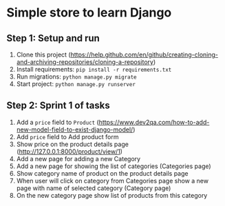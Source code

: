 # Simple store to learn Django

## Step 1: Setup and run

1. Clone this project (https://help.github.com/en/github/creating-cloning-and-archiving-repositories/cloning-a-repository)
2. Install requirements: ``pip install -r requirements.txt``
3. Run migrations: ``python manage.py migrate``
4. Start project: ``python manage.py runserver``

## Step 2: Sprint 1 of tasks

1. Add a ``price`` field to ``Product`` (https://www.dev2qa.com/how-to-add-new-model-field-to-exist-django-model/)
2. Add ``price`` field to Add product form
3. Show price on the product details page (http://127.0.0.1:8000/product/view/1)
4. Add a new page for adding a new Category
5. Add a new page for showing the list of categories (Categories page)
6. Show category name of product on the product details page
7. When user will click on category from Categories page show a new page with name of selected category (Category page)
8. On the new category page show list of products from this category